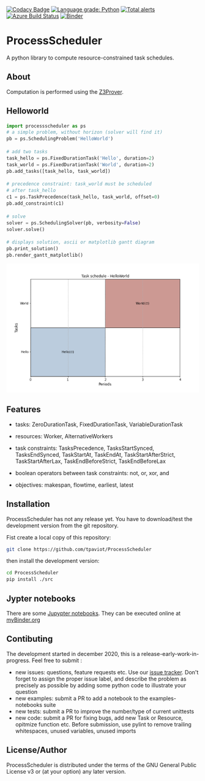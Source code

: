 [![Codacy Badge](https://app.codacy.com/project/badge/Grade/7221205f866145bfa4f18c08bd96e71f)](https://www.codacy.com/gh/tpaviot/ProcessScheduler/dashboard?utm_source=github.com&amp;utm_medium=referral&amp;utm_content=tpaviot/ProcessScheduler&amp;utm_campaign=Badge_Grade)
[![Language grade: Python](https://img.shields.io/lgtm/grade/python/g/tpaviot/ProcessScheduler.svg?logo=lgtm&logoWidth=18)](https://lgtm.com/projects/g/tpaviot/ProcessScheduler/context:python)
[![Total alerts](https://img.shields.io/lgtm/alerts/g/tpaviot/ProcessScheduler.svg?logo=lgtm&logoWidth=18)](https://lgtm.com/projects/g/tpaviot/ProcessScheduler/alerts/)
[![Azure Build Status](https://dev.azure.com/tpaviot/ProcessScheduler/_apis/build/status/tpaviot.ProcessScheduler?branchName=master)](https://dev.azure.com/tpaviot/ProcessScheduler/_build?definitionId=9)
[![Binder](https://mybinder.org/badge_logo.svg)](https://mybinder.org/v2/gh/tpaviot/ProcessScheduler/HEAD?filepath=examples-notebooks)

# ProcessScheduler
A python library to compute resource-constrained task schedules.

## About
Computation is performed using the [Z3Prover](https://github.com/Z3Prover/z3).

## Helloworld

```python
import processscheduler as ps
# a simple problem, without horizon (solver will find it)
pb = ps.SchedulingProblem('HelloWorld')

# add two tasks
task_hello = ps.FixedDurationTask('Hello', duration=2)
task_world = ps.FixedDurationTask('World', duration=2)
pb.add_tasks([task_hello, task_world])

# precedence constraint: task_world must be scheduled
# after task_hello
c1 = ps.TaskPrecedence(task_hello, task_world, offset=0)
pb.add_constraint(c1)

# solve
solver = ps.SchedulingSolver(pb, verbosity=False)
solver.solve()

# displays solution, ascii or matplotlib gantt diagram
pb.print_solution()
pb.render_gantt_matplotlib()
```

![png](examples-notebooks/pics/hello_world_gantt.png)

## Features

-   tasks: ZeroDurationTask, FixedDurationTask, VariableDurationTask

-   resources: Worker, AlternativeWorkers

-   task constraints: TasksPrecedence, TasksStartSynced, TasksEndSynced, TaskStartAt, TaskEndAt, TaskStartAfterStrict, TaskStartAfterLax, TaskEndBeforeStrict, TaskEndBeforeLax

-   boolean operators between task constraints: not, or, xor, and

-   objectives: makespan, flowtime, earliest, latest

## Installation

ProcessScheduler has not any release yet. You have to download/test the development version from the git repository.

Fist create a local copy of this repository:
```bash
git clone https://github.com/tpaviot/ProcessScheduler
```
then install the development version:

```bash
cd ProcessScheduler
pip install ./src
```

## Jypter notebooks

There are some [Jupypter notebooks](https://github.com/tpaviot/ProcessScheduler/tree/master/example-notebooks). They can be executed online at [myBinder.org](https://mybinder.org/v2/gh/tpaviot/ProcessScheduler/HEAD?filepath=example-notebooks)

## Contibuting

The development started in december 2020, this is a release-early-work-in-progress. Feel free to submit :
-   new issues: questions, feature requests etc. Use our [issue tracker](https://github.com/tpaviot/ProcessScheduler/issues). Don't forget to assign the proper issue label, and describe the problem as precisely as possible by adding some python code to illustrate your question
-   new examples: submit a PR to add a notebook to the examples-notebooks suite
-   new tests: submit a PR to improve the number/type of current unittests
-   new code: submit a PR for fixing bugs, add new Task or Resource, opitmize function etc. Before submission, use pylint to remove trailing whitespaces, unused variables, unused imports

## License/Author

ProcessScheduler is distributed under the terms of the GNU General Public License v3 or (at your option) any later version. 
